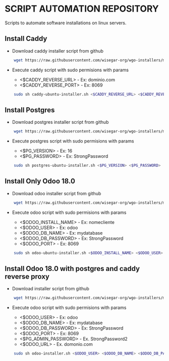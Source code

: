 # SCRIPT AUTOMATION REPOSITORY

Scripts to automate software installations on linux servers.

## Install Caddy

- Download caddy installer script from github

```bash
    wget https://raw.githubusercontent.com/wisegar-org/wgo-installers/main/caddy-ubuntu-installer.sh
```

- Execute caddy script with sudo permisions with params

  - <$CADDY_REVERSE_URL> - Ex: dominio.com
  - <$CADDY_REVERSE_PORT> - Ex: 8069

```bash
    sudo sh caddy-ubuntu-installer.sh <$CADDY_REVERSE_URL> <$CADDY_REVERSE_PORT>
```

## Install Postgres

- Download postgres installer script from github

```bash
    wget https://raw.githubusercontent.com/wisegar-org/wgo-installers/main/postgres-ubuntu-installer.sh
```

- Execute postgres script with sudo permisions with params

  - <$PG_VERSION> - Ex: 16
  - <$PG_PASSWORD> - Ex: StrongPassword

```bash
    sudo sh postgres-ubuntu-installer.sh <$PG_VERSION> <$PG_PASSWORD>
```

## Install Only Odoo 18.0

- Download odoo installer script from github

```bash
    wget https://raw.githubusercontent.com/wisegar-org/wgo-installers/main/odoo-ubuntu-installer.sh
```

- Execute odoo script with sudo permisions with params

  - <$ODOO_INSTALL_NAME> - Ex: nomecliente
  - <$ODOO_USER> - Ex: odoo
  - <$ODOO_DB_NAME> - Ex: mydatabase
  - <$ODOO_DB_PASSWORD> - Ex: StrongPassword
  - <$ODOO_PORT> - Ex: 8069

```bash
    sudo sh odoo-ubuntu-installer.sh <$ODOO_INSTALL_NAME> <$ODOO_USER> <$ODOO_DB_NAME> <$ODOO_DB_PASSWORD> <$ODOO_PORT> 
```

## Install Odoo 18.0 with postgres and caddy reverse proxy

- Download installer script from github

```bash
    wget https://raw.githubusercontent.com/wisegar-org/wgo-installers/main/odoo-installer.sh
```

- Execute odoo script with sudo permisions with params

  - <$ODOO_USER> - Ex: odoo
  - <$ODOO_DB_NAME> - Ex: mydatabase
  - <$ODOO_DB_PASSWORD> - Ex: StrongPassword
  - <$ODOO_PORT> - Ex: 8069
  - <$PG_ADMIN_PASSWORD> - Ex. StrongPassword2
  - <$ODOO_URL> - Ex. domonio.com

```bash
    sudo sh odoo-installer.sh <$ODOO_USER> <$ODOO_DB_NAME> <$ODOO_DB_PASSWORD> <$ODOO_PORT> <$PG_VERSION> <$PG_ADMIN_PASSWORD> <$ODOO_URL>
```
